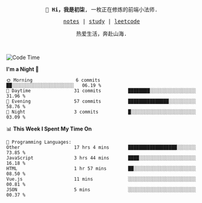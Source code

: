 <p align="center">
  <samp>
    <span><strong>👋 Hi，我是初柒</strong>,</span>
    <span>一枚正在修炼的前端小法师.</span>
  </samp>
</p>

<p align="center">
  <samp>
    <a href="https://www.wolai.com/dec-seven/wyPFvMTwAcD9muc6RMfThB">notes</a> |
    <a href="https://github.com/dec-seven/fe-study">study</a> |
    <a href="https://leetcode.cn/u/dec-seven/">leetcode</a>
  </samp>
</p>
<p align="center">
  <samp>
    <span>热爱生活，奔赴山海.</span>
  </samp>
</p>
<br>

<!--START_SECTION:waka-->
![Code Time](http://img.shields.io/badge/Code%20Time-1%2C109%20hrs%2028%20mins-blue)

**I'm a Night 🦉** 

```text
🌞 Morning                6 commits           ██░░░░░░░░░░░░░░░░░░░░░░░   06.19 % 
🌆 Daytime                31 commits          ████████░░░░░░░░░░░░░░░░░   31.96 % 
🌃 Evening                57 commits          ███████████████░░░░░░░░░░   58.76 % 
🌙 Night                  3 commits           █░░░░░░░░░░░░░░░░░░░░░░░░   03.09 % 
```


📊 **This Week I Spent My Time On** 

```text
💬 Programming Languages: 
Other                    17 hrs 4 mins       ██████████████████░░░░░░░   73.85 % 
JavaScript               3 hrs 44 mins       ████░░░░░░░░░░░░░░░░░░░░░   16.18 % 
HTML                     1 hr 57 mins        ██░░░░░░░░░░░░░░░░░░░░░░░   08.50 % 
Vue.js                   11 mins             ░░░░░░░░░░░░░░░░░░░░░░░░░   00.81 % 
JSON                     5 mins              ░░░░░░░░░░░░░░░░░░░░░░░░░   00.37 % 
```


<!--END_SECTION:waka-->


